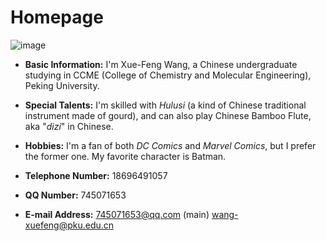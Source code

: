 # Homepage
![image](https://github.com/Xuefeng-Wang/homepage/blob/master/%E7%99%BB%E8%AE%B0%E7%85%A7(1).jpg)

- **Basic Information:** I'm Xue-Feng Wang, a Chinese undergraduate studying in CCME (College of Chemistry and Molecular Engineering), Peking University.

- **Special Talents:** I'm skilled with *Hulusi* (a kind of Chinese traditional instrument made of gourd), and can also play Chinese Bamboo Flute, aka "*dizi*" in Chinese.

- **Hobbies:** I'm a fan of both *DC Comics* and *Marvel Comics*, but I prefer the former one. My favorite character is Batman. 

- **Telephone Number:** 18696491057

- **QQ Number:** 745071653

- **E-mail Address:** 745071653@qq.com (main)  wang-xuefeng@pku.edu.cn
